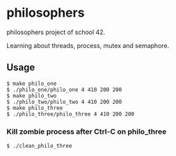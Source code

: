 # philosophers

philosophers project of school 42.

Learning about threads, process, mutex and semaphore.

## Usage

```command
$ make philo_one
$ ./philo_one/philo_one 4 410 200 200
$ make philo_two
$ ./philo_two/philo_two 4 410 200 200
$ make philo_three
$ ./philo_three/philo_three 4 410 200 200
```

### Kill zombie process after Ctrl-C on philo_three

```command
$ ./clean_philo_three
```
